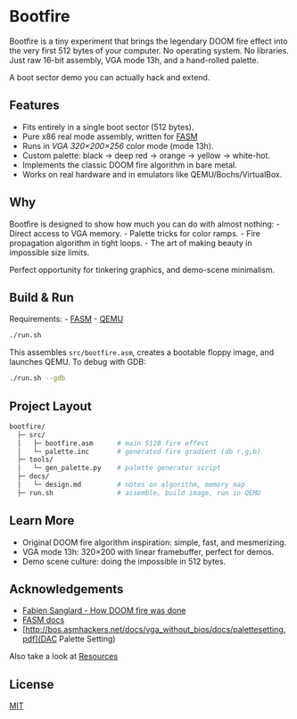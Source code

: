 # Bootfire

Bootfire is a tiny experiment that brings the legendary DOOM fire effect into the very first 512 bytes of your computer.
No operating system. No libraries. Just raw 16-bit assembly, VGA mode 13h, and a hand-rolled palette.

A boot sector demo you can actually hack and extend.

## Features
- Fits entirely in a single boot sector (512 bytes).
- Pure x86 real mode assembly, written for [FASM](https://flatassembler.net/)
- Runs in *VGA 320×200×256* color mode (mode 13h).
- Custom palette: black → deep red → orange → yellow → white-hot.
- Implements the classic DOOM fire algorithm in bare metal.
- Works on real hardware and in emulators like QEMU/Bochs/VirtualBox.

## Why
Bootfire is designed to show how much you can do with almost nothing:
    - Direct access to VGA memory.
    - Palette tricks for color ramps.
    - Fire propagation algorithm in tight loops.
    - The art of making beauty in impossible size limits.

Perfect opportunity for tinkering graphics, and demo-scene minimalism.

## Build & Run
Requirements:
    - [FASM](https://flatassembler.net/)
    - [QEMU](https://www.qemu.org/)

```sh
./run.sh
```

This assembles `src/bootfire.asm`, creates a bootable floppy image, and launches QEMU.
To debug with GDB:
```sh
./run.sh --gdb
```

## Project Layout
```sh
bootfire/
  ├─ src/
  │   ├─ bootfire.asm      # main 512B fire effect
  │   └─ palette.inc       # generated fire gradient (db r,g,b)
  ├─ tools/
  │   └─ gen_palette.py    # palette generator script
  ├─ docs/
  │   └─ design.md         # notes on algorithm, memory map
  ├─ run.sh                # assemble, build image, run in QEMU
```

## Learn More
- Original DOOM fire algorithm inspiration: simple, fast, and mesmerizing.
- VGA mode 13h: 320×200 with linear framebuffer, perfect for demos.
- Demo scene culture: doing the impossible in 512 bytes.

## Acknowledgements
- [Fabien Sanglard - How DOOM fire was done](https://fabiensanglard.net/doom_fire_psx/)
- [FASM docs](https://flatassembler.net/docs.php)
- [http://bos.asmhackers.net/docs/vga_without_bios/docs/palettesetting.pdf](DAC Palette Setting)

Also take a look at [Resources](./docs/resources.md)
## License
[MIT](./LICENSE)
